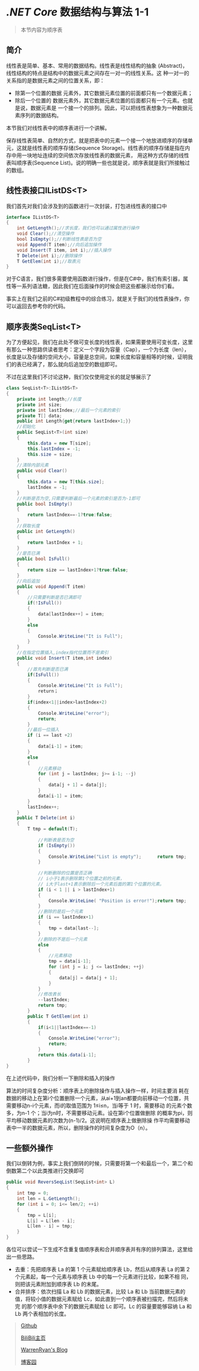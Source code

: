 # *.NET Core* 数据结构与算法 1-1
>本节内容为顺序表
## 简介
线性表是简单、基本、常用的数据结构。线性表是线性结构的抽象 (Abstract)，线性结构的特点是结构中的数据元素之间存在一对一的线性关系。这 种一对一的关系指的是数据元素之间的位置关系，即：
- 除第一个位置的数据 元素外，其它数据元素位置的前面都只有一个数据元素；
- 除后一个位置的 数据元素外，其它数据元素位置的后面都只有一个元素。也就是说，数据元素是 一个接一个的排列。因此，可以把线性表想象为一种数据元素序列的数据结构。

本节我们对线性表中的顺序表进行一个讲解。

保存线性表简单、自然的方式，就是把表中的元素一个接一个地放进顺序的存储单元，这就是线性表的顺序存储(Sequence Storage)。线性表的顺序存储是指在内存中用一块地址连续的空间依次存放线性表的数据元素， 用这种方式存储的线性表叫顺序表(Sequence List)。说的明确一些也就是说，顺序表就是我们所接触过的数组。


## 线性表接口IListDS\<T\>
我们首先对我们会涉及到的函数进行一次封装，打包进线性表的接口中
``` C#
interface IListDS<T>
{
    int GetLength();//求长度，我们也可以通过属性进行操作
    void Clear();//清空操作 
    bool IsEmpty();//判断线性表是否为空          
    void Append(T item);//向后追加操作
    void Insert(T item, int i);//插入操作          
    T Delete(int i);//删除操作          
    T GetElem(int i);//取表元         
}
```
对于C语言，我们很多需要使用函数进行操作，但是在C#中，我们有索引器，属性等一系列语法糖，因此我们在后面操作的时候会把这些都展示给你们看。

事实上在我们之前的C#初级教程中的综合练习，就是关于我们的线性表操作，你可以返回去参考你的代码。

## 顺序表类SeqList\<T\>
为了方便起见，我们在此处不做可变长度的线性表，如果需要使用可变长度，这里有那么一种思路供读者思考：定义一个字段为容量（Cap），一个为长度（len），长度是以及存储的空间大小，容量是总空间，如果长度和容量相等的时候，证明我们的表已经满了，那么就向后追加空的数组即可。

不过在这里我们不讨论这种，我们仅仅使用定长的就足够展示了
``` C#
class SeqList<T>:IListDS<T>
{
    private int length;//长度
    private int size;
    private int lastIndex;//最后一个元素的索引
    private T[] data;  
    public int Length{get{return lastIndex+1;}}
    //初始化
    public SeqList<T>(int size)
    {
        this.data = new T[size];
        this.lastIndex = -1;
        this.size = size;
    }
    //清除内部元素
    public void Clear()
    {
        this.data = new T[this.size];
        lastIndex = -1;
    }
    //判断是否为空,只需要判断最后一个元素的索引是否为-1即可
    public bool IsEmpty()
    {
        return lastIndex==-1?true:false;
    }
    //获取长度
    public int GetLength()
    {
        return lastIndex + 1;
    }
    //是否已满
    public bool IsFull()
    {
        return size == lastIndex+1?true:false;
    }
    //向后追加
    public void Append(T item)
    {
        //只需要判断是否已满即可
        if(!IsFull())
        {
            data[lastIndex++] = item;
        }
        else
        {
            Console.WriteLine("It is Full");
        }
    }
    //在指定位置插入,index指代位置而不是索引
    public void Insert(T item,int index)
    {
        //首先判断是否已满        
        if(IsFull())
        {
            Console.WriteLine("It is Full");
            return；
        }
        if(index<1||index>lastIndex+2)
        {
            Console.WriteLine("error");
            return;
        }
        //最后一位插入
        if (i == last +2)
        {      
            data[i-1] = item; 
        }
        else
        {
            //元素移动
            for (int j = lastIndex; j>= i-1; --j)
            {                     
                data[j + 1] = data[j];                
            }
            data[i-1] = item; 
        }
        lastIndex++;
    }
    public T Delete(int i)         
    {             
        T tmp = default(T); 
 
            //判断表是否为空             
            if (IsEmpty())             
            {                 
                Console.WriteLine("List is empty");      return tmp;             
            } 
 
            //判断删除的位置是否正确             
            // i小于1表示删除第1个位置之前的元素，
            // i大于last+1表示删除后一个元素后面的第1个位置的元素。             
            if (i < 1 || i > lastIndex+1)             
            {                 
                Console.WriteLine( "Position is error!");return tmp; 
            } 
            //删除的是后一个元素             
            if (i == lastIndex+1)             
            {                 
                tmp = data[last--];   
            }  
            //删除的不是后一个元素
            else               
            {                
                //元素移动                 
                tmp = data[i-1];                 
                for (int j = i; j <= lastIndex; ++j)
                {                     
                    data[j] = data[j + 1];      
                }             
            } 
            //修改表长             
            --lastIndex;             
            return tmp;     
        }
        public T GetElem(int i)
        {
            if(i<1||lastIndex==-1)
            {
                Console.WriteLine("error");
                return;
            }
            return this.data[i-1];
        }
}
```
在上述代码中，我们分析一下删除和插入的操作

算法的时间复杂度分析：顺序表上的删除操作与插入操作一样，时间主要消 耗在数据的移动上在第i个位置删除一个元素，从ai+1到an都要向前移动一个位置，共需要移动n-i个元素，而i的取值范围为 1≤i≤n，当i等于 1 时，需要移动 的元素个数多，为n-1 个；当i为n时，不需要移动元素。设在第i个位置做删除 的概率为pi，则平均移动数据元素的次数为(n-1)/2。这说明在顺序表上做删除操 作平均需要移动表中一半的数据元素，所以，删除操作的时间复杂度为O（n）。 

## 一些额外操作
我们以倒转为例，事实上我们倒转的时候，只需要将第一个和最后一个，第二个和倒数第二个以此类推进行交换即可

``` C#
public void ReversSeqList(SeqList<int> L)         
{             
    int tmp = 0;             
    int len = L.GetLength();             
    for (int i = 0; i<= len/2; ++i)             
    {                 
        tmp = L[i];                 
        L[i] = L[len - i];                 
        L[len - i] = tmp;             
    }     
}
```

各位可以尝试一下生成不含重复值顺序表和合并顺序表并有序的排列算法，这里给出一些思路。
- 去重：先把顺序表 La 的第 1 个元素赋给顺序表 Lb，然后从顺序表 La 的第 2 个元素起，每一个元素与顺序表 Lb 中的每一个元素进行比较，如果不相 同，则把该元素附加到顺序表 Lb 的末尾。 
- 合并排序：依次扫描 La 和 Lb 的数据元素，比较 La 和 Lb 当前数据元素的 值，将较小值的数据元素赋给 Lc，如此直到一个顺序表被扫描完，然后将未完 的那个顺序表中余下的数据元素赋给 Lc 即可。Lc 的容量要能够容纳 La 和 Lb 两个表相加的长度。


> [Github](https://github.com/StevenEco/.NetCoreGuide)
>
> [BiliBili主页](https://space.bilibili.com/33311288)
>
> [WarrenRyan's Blog](https://blog.tity.xyz)
>
> [博客园](https://cnblogs.com/warrenryan)
